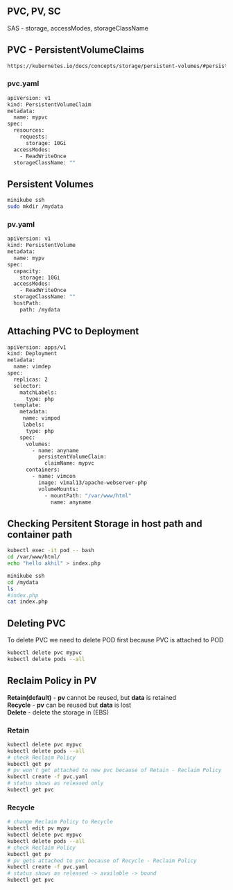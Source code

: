 ## PVC, PV, SC
SAS - storage, accessModes, storageClassName
## PVC - PersistentVolumeClaims

```bash
https://kubernetes.io/docs/concepts/storage/persistent-volumes/#persistentvolumeclaims
```
### pvc.yaml
```bash
apiVersion: v1
kind: PersistentVolumeClaim
metadata:
  name: mypvc
spec:
  resources:
    requests:
      storage: 10Gi
  accessModes:
    - ReadWriteOnce
  storageClassName: ""
```
## Persistent Volumes
```bash
minikube ssh
sudo mkdir /mydata
```
### pv.yaml
```bash
apiVersion: v1
kind: PersistentVolume
metadata:
  name: mypv
spec:
  capacity:
    storage: 10Gi
  accessModes:
    - ReadWriteOnce
  storageClassName: ""
  hostPath:
    path: /mydata
```
## Attaching PVC to Deployment
```bash
apiVersion: apps/v1
kind: Deployment
metadata:
  name: vimdep
spec:
  replicas: 2
  selector:
    matchLabels:
      type: php
  template:
    metadata:
     name: vimpod
     labels:
      type: php
    spec:
      volumes:
        - name: anyname
          persistentVolumeClaim:
            claimName: mypvc
      containers:
        - name: vimcon
          image: vimal13/apache-webserver-php
          volumeMounts:
            - mountPath: "/var/www/html"
              name: anyname
```
## Checking Persitent Storage in host path and container path
```bash
kubectl exec -it pod -- bash
cd /var/www/html/
echo "hello akhil" > index.php

minikube ssh
cd /mydata
ls
#index.php
cat index.php
```
## Deleting PVC
To delete PVC we need to delete POD first because PVC is attached to POD
```bash
kubectl delete pvc mypvc
kubectl delete pods --all
```
## Reclaim Policy in PV
**Retain(default)** - **pv** cannot be reused, but **data** is retained<br>
**Recycle** - **pv** can be reused but **data** is lost<br>
**Delete** - delete the storage in (EBS)

### Retain
```bash
kubectl delete pvc mypvc
kubectl delete pods --all
# check Reclaim Policy
kubectl get pv
# pv won't get attached to new pvc because of Retain - Reclaim Policy
kubectl create -f pvc.yaml
# status shows as released only
kubectl get pvc
``` 
### Recycle
```bash
# change Reclaim Policy to Recycle
kubectl edit pv mypv
kubectl delete pvc mypvc
kubectl delete pods --all
# check Reclaim Policy
kubectl get pv
# pv gets attached to pvc because of Recycle - Reclaim Policy
kubectl create -f pvc.yaml
# status shows as released -> available -> bound
kubectl get pvc
```
